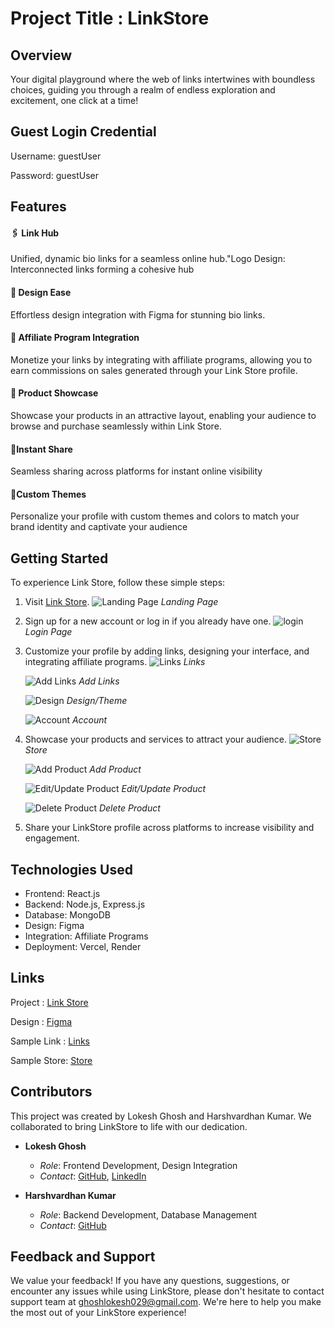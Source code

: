 # Project Title : LinkStore

## Overview

Your digital playground where the web of links intertwines with boundless choices, guiding you through a realm of endless exploration and excitement, one click at a time!

## Guest Login Credential
Username: guestUser

Password: guestUser

## Features

#### 🖇️ Link Hub

Unified, dynamic bio links for a seamless online hub."Logo Design: Interconnected links forming a cohesive hub

#### 📝 Design Ease

Effortless design integration with Figma for stunning bio links.

#### 🧩 Affiliate Program Integration

Monetize your links by integrating with affiliate programs, allowing you to earn commissions on sales generated through your Link Store profile.

#### 🛒 Product Showcase

Showcase your products in an attractive layout, enabling your audience to browse and purchase seamlessly within Link Store.

#### 📱Instant Share

Seamless sharing across platforms for instant online visibility

#### 🎨Custom Themes

Personalize your profile with custom themes and colors to match your brand identity and captivate your audience

## Getting Started

To experience Link Store, follow these simple steps:

1. Visit [Link Store](https://link-stock-full-stack-app.vercel.app/).
   ![Landing Page](https://ik.imagekit.io/8fgpvoiai/Link%20Stock/documentation/Screenshot%202024-04-27%20122204_a1QD5LTp1.png?updatedAt=1714201249854)
   _Landing Page_
2. Sign up for a new account or log in if you already have one.
   ![login](https://ik.imagekit.io/8fgpvoiai/Link%20Stock/documentation/Screenshot%202024-04-27%20122619_GGPtvUbU_.png?updatedAt=1714201281134)
   _Login Page_

3. Customize your profile by adding links, designing your interface, and integrating affiliate programs.
   ![Links](https://ik.imagekit.io/8fgpvoiai/Link%20Stock/documentation/Screenshot%202024-04-27%20122704_ivl_AVXhW.png?updatedAt=1714201281841)
   _Links_

   ![Add Links](https://ik.imagekit.io/8fgpvoiai/Link%20Stock/documentation/Screenshot%202024-04-27%20122724_quV-W17Pw.png?updatedAt=1714201282034)
   _Add Links_

   ![Design](https://ik.imagekit.io/8fgpvoiai/Link%20Stock/documentation/Screenshot%202024-04-27%20122734_VhZ8RVCkP.png?updatedAt=1714201281627)
   _Design/Theme_

   ![Account](https://ik.imagekit.io/8fgpvoiai/Link%20Stock/documentation/Screenshot%202024-04-27%20122748_9KteB0LWTR.png?updatedAt=1714201281984)
   _Account_

4. Showcase your products and services to attract your audience.
   ![Store](https://ik.imagekit.io/8fgpvoiai/Link%20Stock/documentation/Screenshot%202024-04-27%20122842_qTDTrMnawB.png?updatedAt=1714201282254)
   _Store_

   ![Add Product](https://ik.imagekit.io/8fgpvoiai/Link%20Stock/documentation/Screenshot%202024-04-27%20122910_bG0Oe_A1vi.png?updatedAt=1714201281947)
   _Add Product_

   ![Edit/Update Product](https://ik.imagekit.io/8fgpvoiai/Link%20Stock/documentation/Screenshot%202024-05-11%20134901_hyuLWY82pi.png?updatedAt=1715415599044)
   _Edit/Update Product_

   ![Delete Product](https://ik.imagekit.io/8fgpvoiai/Link%20Stock/documentation/Screenshot%202024-04-27%20122949_RM6Rx0xKIC.png?updatedAt=1714201282031)
   _Delete Product_

5. Share your LinkStore profile across platforms to increase visibility and engagement.

## Technologies Used

- Frontend: React.js
- Backend: Node.js, Express.js
- Database: MongoDB
- Design: Figma
- Integration: Affiliate Programs
- Deployment: Vercel, Render

## Links

Project : [Link Store](https://link-stock-full-stack-app.vercel.app/)

Design : [Figma](https://www.figma.com/file/rdZooRylt3XZPabWEw7iAp/social-reference?type=design&node-id=0%3A1&mode=design&t=Jim1GHxAntyAJRK1-1)

Sample Link : [Links](https://link-stock-full-stack-app.vercel.app/guestuser)

Sample Store: [Store](https://link-stock-full-stack-app.vercel.app/store/@guestuser)

## Contributors

This project was created by Lokesh Ghosh and Harshvardhan Kumar. We collaborated to bring LinkStore to life with our dedication.

- **Lokesh Ghosh**

  - _Role_: Frontend Development, Design Integration
  - _Contact_: [GitHub](https://github.com/ilokeshghosh), [LinkedIn](https://www.linkedin.com/in/ilokeshghosh/)

- **Harshvardhan Kumar**
  - _Role_: Backend Development, Database Management
  - _Contact_: [GitHub](https://github.com/harshjiop)

## Feedback and Support

We value your feedback! If you have any questions, suggestions, or encounter any issues while using LinkStore, please don't hesitate to contact support team at ghoshlokesh029@gmail.com. We're here to help you make the most out of your LinkStore experience!
